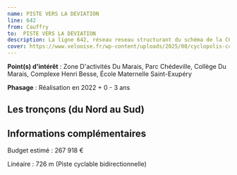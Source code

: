 ```yaml
---
name: PISTE VERS LA DEVIATION
line: 642
from: Cauffry
to:  PISTE VERS LA DEVIATION 
description: La ligne 642, réseau reseau structurant du schéma de la CCLVD (tronçons 42,88,130) concerne Laigneville,Mogneville,Cauffry - PISTE VERS LA DEVIATION
cover: https://www.velooise.fr/wp-content/uploads/2025/08/cyclopolis-cclvd-42.jpg
---
```


**Point(s) d'intérêt** : Zone D'activités Du Marais, Parc Chédeville, Collège Du Marais, Complexe Henri Besse, École Maternelle Saint-Exupéry

**Phasage** : Réalisation en 2022 + 0 - 3 ans

## Les tronçons (du Nord au Sud)

## Informations complémentaires

Budget estimé :  267 918 € 

Linéaire : 726 m (Piste cyclable bidirectionnelle)


